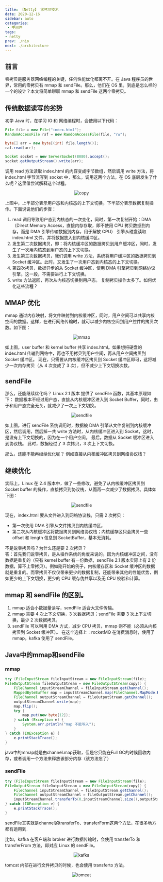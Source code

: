 ```yaml
---
title: 【Netty】 零拷贝技术
date: 2020-12-16
sidebar: auto
categories:
 - 中间件
tags:
- netty
prev: ./nio
next: ./architecture
---
```


## 前言
零拷贝是服务器网络编程的关键，任何性能优化都离不开。在 Java 程序员的世界，常用的零拷贝有 mmap 和 sendFile。那么，他们在 OS 里，到底是怎么样的一个的设计？本文将简单聊聊 mmap 和 sendFile 这两个零拷贝。

## 传统数据读写的劣势
初学 Java 时，在学习 IO 和 网络编程时，会使用以下代码：
```java
File file = new File("index.html");
RandomAccessFile raf = new RandomAccessFile(file, "rw");

byte[] arr = new byte[(int) file.length()];
raf.read(arr);

Socket socket = new ServerSocket(8080).accept();
socket.getOutputStream().write(arr);
```
调用 read 方法读取 index.html 的内容变成字节数组，然后调用 write 方法，将 index.html 字节流写到 socket 中，那么，调用这两个方法，在 OS 底层发生了什么呢？这里借尝试解释这个过程。

<center>

![copy](./img/copy.png)

</center>

上图中，上半部分表示用户态和内核态的上下文切换。下半部分表示数据复制操作。下面说说他们的步骤：
1. read 调用导致用户态到内核态的一次变化，同时，第一次复制开始：DMA（Direct Memory Access，直接内存存取，即不使用 CPU 拷贝数据到内存，而是 DMA 引擎传输数据到内存，用于解放 CPU） 引擎从磁盘读取 index.html 文件，并将数据放入到内核缓冲区。
2. 发生第二次数据拷贝，即：将内核缓冲区的数据拷贝到用户缓冲区，同时，发生了一次用内核态到用户态的上下文切换。
3. 发生第三次数据拷贝，我们调用 write 方法，系统将用户缓冲区的数据拷贝到 Socket 缓冲区。此时，又发生了一次用户态到内核态的上下文切换。
4. 第四次拷贝，数据异步的从 Socket 缓冲区，使用 DMA 引擎拷贝到网络协议引擎。这一段，不需要进行上下文切换。
5. write 方法返回，再次从内核态切换到用户态。
复制拷贝操作太多了。如何优化这些流程？
## MMAP 优化
mmap 通过内存映射，将文件映射到内核缓冲区，同时，用户空间可以共享内核空间的数据。这样，在进行网络传输时，就可以减少内核空间到用户控件的拷贝次数。如下图：
 
<center>

![mmap](./img/copy1.png)

</center>

如上图，user buffer 和 kernel buffer 共享 index.html。如果想把硬盘的 index.html 传输到网络中，再也不用拷贝到用户空间，再从用户空间拷贝到 Socket 缓冲区。
现在，只需要从内核缓冲区拷贝到 Socket 缓冲区即可，这将减少一次内存拷贝（从 4 次变成了 3 次），但不减少上下文切换次数。

## sendFile
那么，还能继续优化吗？ Linux 2.1 版本 提供了 sendFile 函数，其基本原理如下：
数据根本不经过用户态，直接从内核缓冲区进入到 Socket Buffer，同时，由于和用户态完全无关，就减少了一次上下文切换。

<center>

![sendfile](./img/copy2.png)

</center>

如上图，进行 sendFile 系统调用时，数据被 DMA 引擎从文件复制到内核缓冲区，然后调用，然后掉一共 write 方法时，从内核缓冲区进入到 Socket，这时，是没有上下文切换的，因为在一个用户空间。
最后，数据从 Socket 缓冲区进入到协议栈。
此时，数据经过了 3 次拷贝，3 次上下文切换。

那么，还能不能再继续优化呢？ 例如直接从内核缓冲区拷贝到网络协议栈？
## 继续优化
实际上，Linux 在 2.4 版本中，做了一些修改，避免了从内核缓冲区拷贝到 Socket buffer 的操作，直接拷贝到协议栈，从而再一次减少了数据拷贝。具体如下图：

<center>

![sendfile](./img/copy3.png)

</center>

现在，index.html 要从文件进入到网络协议栈，只需 2 次拷贝：
- 第一次使用 DMA 引擎从文件拷贝到内核缓冲区，
- 第二次从内核缓冲区将数据拷贝到网络协议栈；内核缓存区只会拷贝一些 offset 和 length 信息到 SocketBuffer，基本无消耗。  


不是说零拷贝吗？为什么还是要 2 次拷贝？  
答：首先我们说零拷贝，是从操作系统的角度来说的。因为内核缓冲区之间，没有数据是重复的（只有 kernel buffer 有一份数据，sendFile 2.1 版本实际上有 2 份数据，算不上零拷贝）。例如刚开始的例子，内核缓存区和 Socket 缓冲区的数据就是重复的。而零拷贝不仅仅带来更少的数据复制，还能带来其他的性能优势，例如更少的上下文切换，更少的 CPU 缓存伪共享以及无 CPU 校验和计算。

## mmap 和 sendFile 的区别。
1. mmap 适合小数据量读写，sendFile 适合大文件传输。
2. mmap 需要 4 次上下文切换，3 次数据拷贝；sendFile 需要 3 次上下文切换，最少 2 次数据拷贝。
3. sendFile 可以利用 DMA 方式，减少 CPU 拷贝，mmap 则不能（必须从内核拷贝到 Socket 缓冲区）。
在这个选择上：rocketMQ 在消费消息时，使用了 mmap。kafka 使用了 sendFile。

## Java中的mmap和sendFile

### mmap
```java
try (FileInputStream fileInputStream = new FileInputStream(file);
FileOutputStream fileOutputStream = new FileOutputStream(copy)) {
    FileChannel inputStreamChannel = fileInputStream.getChannel();
    MappedByteBuffer map = inputStreamChannel.map(FileChannel.MapMode.READ_ONLY, 0, inputStreamChannel.size());
    FileChannel outputStreamChannel = fileOutputStream.getChannel();
    outputStreamChannel.write(map);
    map.flip();
    try {
        map.put(new byte[12]);
    } catch (Exception e) {
        System.err.println("map 不能写入");
    }
} catch (IOException e) {
    e.printStackTrace();
}
```
java中的mmap就是由channel.map获取，但是它只能在Full GC的时候回收内存，或者调用一个方法来释放该部分内存（该方法忘了）

### sendFile
```java
try (FileInputStream fileInputStream = new FileInputStream(file);
FileOutputStream fileOutputStream = new FileOutputStream(copy)) {
    FileChannel inputStreamChannel = fileInputStream.getChannel();
    FileChannel outputStreamChannel = fileOutputStream.getChannel();
    inputStreamChannel.transferTo(0,inputStreamChannel.size(),outputStreamChannel);
} catch (IOException e) {
    e.printStackTrace();
}
```
sendFile其实就是channel的transferTo、transferForm这两个方法，在很多地方都有运用到.

比如，kafka 在客户端和 broker 进行数据传输时，会使用 transferTo 和 transferFrom 方法，即对应 Linux 的 sendFile。

<center>

![kafka](./img/kafka.png)

</center>

 tomcat 内部在进行文件拷贝的时候，也会使用 transferto 方法。

 <center>

![tomcat](./img/tomcat.png)

</center>